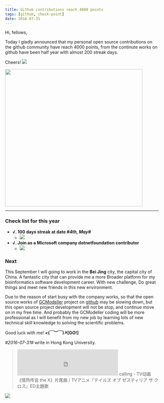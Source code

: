 ```yaml
---
title: Github contributions reach 4000 points
tags: [github, check-point]
date: 2016-07-31
---
```


Hi, fellows,

Today I gladly announced that my personal open source contributions on the github community have reach 4000 points, from the continute works on github have been half year with almost 200 streak days.

Cheers! ![](https://raw.githubusercontent.com/xieguigang/xieguigang.github.io-hexo/master/images/my/20160708144913.gif)

<img src="https://raw.githubusercontent.com/xieguigang/xieguigang.github.io-hexo/master/images/my/github_4000_hits.png" width="450" />

<!--more-->
--------------------------------------------------------------------------------------

### Check list for this year

+ **√. 100 days streak at date _#4th, May#_**
	+ ![](https://raw.githubusercontent.com/xieguigang/xieguigang.github.io-hexo/master/images/my/100_streaks.png)
+ **√. Join as a Microsoft company dotnetfoundation contributor**
	+ ![](https://raw.githubusercontent.com/xieguigang/xieguigang.github.io-hexo/master/images/my/.net_clas.png)

### Next
This September I will going to work in the **Bei Jing** city, the capital city of China. A fantastic city that can provide me a more Broader platform for my bioinformatics software development career. With new challenge, Do great things and meet new friends in this new environment.

Due to the reason of start busy with the company works, so that the open source works of [GCModeller](http://gcmodeller.org) project on [github](https://github.com/SMRUCC/GCModeller) may be slowing down, but this open source project development will not be stop, and continue move on in my free time. And probably the GCModeller coding will be more professional as I will benefit from my new job by learning lots of new technical skill knowledge to solving the scientific problems.

Good luck with me! **&lt;(￣︶￣)↗[GO!]**

_#2016-07-31#_  write in Hong Kong University.

> <iframe frameborder="no" border="0" marginwidth="0" marginheight="0" width=330 height=86 src="http://music.163.com/outchain/player?type=2&id=422463176&auto=1&height=66"></iframe>
> calling - TV动画《情热传说 the X》片尾曲 / TVアニメ『テイルズ オブ ゼスティリア ザ クロス』ED主題歌

![](https://raw.githubusercontent.com/xieguigang/xieguigang.github.io-hexo/master/images/c/83f40ada28b2ba3a.jpg)